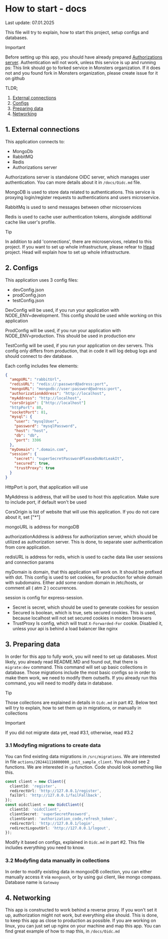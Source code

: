 # How to start - docs

Last update: 07.01.2025

This file will try to explain, how to start this project, setup configs and databases.

> [!IMPORTANT]
> Before setting up this app, you should have already prepared [Authorizations server](https://github.com/Virus288/Authorizations). Authentication will not work, unless this service is up and running
> ps: This link should go to forked service in Monsters organization. If it does not and you found fork in Monsters organization, please create issue for it on github

TLDR;
1. [External connections](#1-external-connections)
2. [Configs](#2-configs)
3. [Preparing data](#3-preparing-data)
4. [Networking](#4-networking)

## 1. External connections

This application connects to:
- MongoDb
- RabbitMQ
- Redis
- Authorizations server

Authorizations server is standalone OIDC server, which manages user authentication. You can more details about it in `/docs/Oidc.md` file.

MongoDB is used to store data related to authentications. This service is proxying login/register requests to authentications and users microservice.

RabbitMq is used to send messages between other microservices

Redis is used to cache user authentication tokens, alongisde additional cache like user's profile.

> [!TIP]
> In addition to add 'connections', there are microservices, related to this project. If you want to set up whole infrastructure, please refear to [Head](https://github.com/Monsters-RPG-game/Head) project. Head will explain how to set up whole infrastructure.

## 2. Configs

This application uses 3 config files:
- devConfig.json
- prodConfig.json
- testConfig.json

DevConfig will be used, if you run your application with NODE_ENV=development. This config should be used while working on this application

ProdConfig will be used, if you run your application with NODE_ENV=production. This should be used in production env

TestConfig will be used, if you run your application on dev servers. This config only differs from production, that in code it will log debug logs and should connect to dev database.

Each config includes few elements:
```json
{
  "amqpURL": "rabbitUrl",
  "redisURL": "redis://:password@adress:port",
  "mongoURL": "mongodb://user:password@adress:port",
  "authorizationAddress": "http://localhost",
  "myAddress": "http://localhost",
  "corsOrigin": ["http://localhost"]
  "httpPort": 80,
  "socketPort": 81,
  "mysql": {
    "user": "mysqlUser",
    "password": "mysqlPassword",
    "host": "host",
    "db": "db",
    "port": 3306
  },
  "myDomain": ".domain.com",
  "session": {
    "secret": "superSecretPasswordPleaseDoNotLeakIt",
    "secured": true,
    "trustProxy": true
  }
}
```

HttpPort is port, that application will use

MyAddress is address, that will be used to host this application. Make sure to include port, if default won't be used

CorsOrigin is list of website that will use this application. If you do not care about it, set ["*"]

mongoURL is address for mongoDB

authorizationAddress is address for authorization server, which should be utilized as authorization server. This is done, to separate user authentication from core application.

redisURL is address for redis, which is used to cache data like user sessions and connection params

myDomain is domain, that this application will work on. It should be prefixed with dot. This config is used to set cookies, for production for whole domain with subdomains. Either add some random domain in /etc/hosts, or comment all ( atm 2 ) occurrences.

session is config for express-session.
- Secret is secret, which should be used to generate cookies for session
- Secured is boolean, which is true, sets secured cookies. This is used, because localhost will not set secured cookies in modern browsers
- TrustProxy Is config, which will trust `X-Forwarded-For` cookie. Disabled it, unless your api is behind a load balancer like nginx

## 3. Preparing data

In order for this app to fully work, you will need to set up databases. Most likely, you already read README.MD and found out, that there is `migrate:dev` command. This command will set up basic collections in database. Those migrations include the most basic configs so in order to make them work, we need to modify them outselfs. If you already run this command, you will need to modify data in database.

> [!TIP]
> Those collections are explained in details in `Oidc.md` in part #2. Below text will try to explain, how to set them up in migrations, or manually in collections

> [!IMPORTANT]
> If you did not migrate data yet, read #3.1, otherwise, read #3.2

### 3.1 Modyfing migrations to create data

You can find existing data migrations in `/src/migrations`. We are interested in file `actions/202441116000000_init_sample_client`. You should see 2 functions. We are interested in `up` function. Code should look something like this.

```ts
const client = new Client({
  clientId: 'register',
  redirectUrl: 'http://127.0.0.1/register',
  failUrl: 'http://127.0.0.1/failFallback',
});
const oidcClient = new OidcClient({
  clientId: 'oidcClient',
  clientSecret: 'superSecretPassword',
  clientGrant: 'authorization_code,refresh_token',
  redirectUrl: 'http://127.0.0.1/login',
  redirectLogoutUrl: 'http://127.0.0.1/logout',
});
```

Modify it based on configs, explained in `Oidc.md` in part #2. This file includes everything you need to know. 

### 3.2 Modyfing data manually in collections 

In  order to modify existing data in mongooDB collection, you can either manually access it via `mongoosh`, or by using gui client, like mongo compass. Database name is `Gateway`

## 4. Networking

This app is constructed to work behind a reverse proxy. If you won't set it up, authorization might not work, but everything else should. This is done, to keep this app as close to production as possible. If you are working on linux, you can just set up nginx on your machine and map this app. You can find great example of how to map this, in `/docs/Oidc.md`

